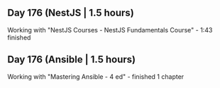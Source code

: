 ## Day 176 (NestJS | 1.5 hours)

Working with "NestJS Courses - NestJS Fundamentals Course" - 1:43 finished

## Day 176 (Ansible | 1.5 hours)

Working with "Mastering Ansible - 4 ed" - finished 1 chapter

